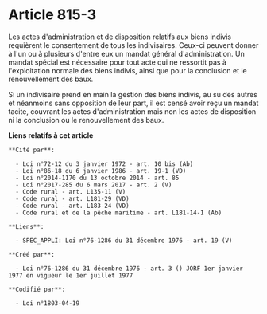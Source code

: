 # Article 815-3

Les actes d'administration et de disposition relatifs aux biens indivis requièrent le consentement de tous les indivisaires.
Ceux-ci peuvent donner à l'un ou à plusieurs d'entre eux un mandat général d'administration. Un mandat spécial est nécessaire
pour tout acte qui ne ressortit pas à l'exploitation normale des biens indivis, ainsi que pour la conclusion et le
renouvellement des baux.

Si un indivisaire prend en main la gestion des biens indivis, au su des autres et néanmoins sans opposition de leur part, il
est censé avoir reçu un mandat tacite, couvrant les actes d'administration mais non les actes de disposition ni la conclusion
ou le renouvellement des baux.

**Liens relatifs à cet article**

	**Cité par**:

	  - Loi n°72-12 du 3 janvier 1972 - art. 10 bis (Ab)
	  - Loi n°86-18 du 6 janvier 1986 - art. 19-1 (VD)
	  - Loi n°2014-1170 du 13 octobre 2014 - art. 85
	  - Loi n°2017-285 du 6 mars 2017 - art. 2 (V)
	  - Code rural - art. L135-11 (V)
	  - Code rural - art. L181-29 (VD)
	  - Code rural - art. L183-24 (VD)
	  - Code rural et de la pêche maritime - art. L181-14-1 (Ab)

	**Liens**:

	  - SPEC_APPLI: Loi n°76-1286 du 31 décembre 1976 - art. 19 (V)

	**Créé par**:

	  - Loi n°76-1286 du 31 décembre 1976 - art. 3 () JORF 1er janvier 1977 en vigueur le 1er juillet 1977

	**Codifié par**:

	  - Loi n°1803-04-19
